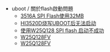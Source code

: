* uboot / 關於flash啟動問題
  *  [3516A SPI Flash使用32MB][1]
  *  [HI3520D烧写UBOOT后无法启动][2]
  *  [使用W25Q128 SPI flash 启动不成功][4]
  *  [W25Q128FV][3]
  *  [W25Q128FV][5]
  

  
[1]:http://www.ebaina.com/bbs/thread-9713-2-1.html
[2]:http://www.ebaina.com/bbs/thread-13114-1-1.html
[3]:https://www.pjrc.com/teensy/W25Q128FV.pdf
[4]:http://www.ebaina.com/bbs/thread-13621-1-1.html
[5]:http://www.winbond.com/hq/product/code-storage-flash-memory/serial-nor-flash/?__locale=zh&partNo=W25Q128FV

